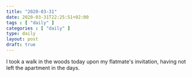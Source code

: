 ```yaml
---
title: "2020-03-31"
date: 2020-03-31T22:25:51+02:00
tags : [ "daily" ]
categories : [ "daily" ]
type: daily
layout: post
draft: true
---
```


I took a walk in the woods today upon my flatmate's invitation, having not left the apartment in the days. 